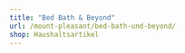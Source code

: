 ```yaml
---
title: "Bed Bath & Beyond"
url: /mount-pleasant/bed-bath-und-beyond/
shop: Haushaltsartikel
---
```

